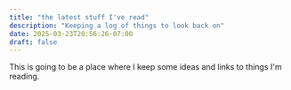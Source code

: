 ```yaml
---
title: "the latest stuff I've read"
description: "Keeping a log of things to look back on"
date: 2025-03-23T20:56:26-07:00
draft: false
---
```

This is going to be a place where I keep some ideas and links to things I'm reading.
